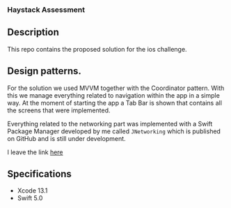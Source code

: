 ### Haystack Assessment

## Description 
This repo contains the proposed solution for the ios challenge. 


## Design patterns. 

For the solution we used MVVM together with the Coordinator pattern. With this we manage everything related to navigation within the app in a simple way. 
At the moment of starting the app a Tab Bar is shown that contains all the screens that were implemented. 


Everything related to the networking part was implemented with a Swift Package Manager developed by me called `JNetworking` which is published on GitHub and is still under development. 

I leave the link [here](https://github.com/jghg02/JNetworking)

## Specifications
- Xcode 13.1
- Swift 5.0 

